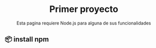 <h1 align="center">Primer proyecto</h1>

<div align="center"> Esta pagina requiere Node.js para alguna de sus funcionalidades</div>


## 📦 install npm